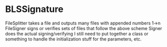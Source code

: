 # BLSSignature
FileSplitter takes a file and outputs many files with appended numbers 1->n
FileSigner signs or verifies sets of files that follow the above scheme
Signer does the actual signing/verifying
I still need to put together a class or something to handle the initialization stuff for the parameters, etc.
